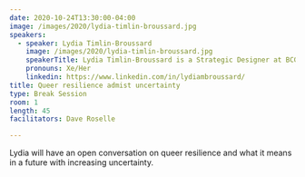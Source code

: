 ```yaml
---
date: 2020-10-24T13:30:00-04:00
image: /images/2020/lydia-timlin-broussard.jpg
speakers: 
  - speaker: Lydia Timlin-Broussard
    image: /images/2020/lydia-timlin-broussard.jpg
    speakerTitle: Lydia Timlin-Broussard is a Strategic Designer at BCG Digital Ventures. Her mandate is to find human values and latent needs that can develop into products and services that can break markets and lead a new wave of innovation. Lydia holds a Master's Degree with Honors in Design Ethnography from the University of Dundee in Scotland and a Bachelor's of Arts in Cognitive Science, Media Studies and dance from Hampshire College. She is an avid writer, serves on several nonprofit boards, still keeps up to date with contemporary dance and all the nerd properties she used to design for, and lives in Los Angeles with her partner, Chris.
    pronouns: Xe/Her
    linkedin: https://www.linkedin.com/in/lydiambroussard/
title: Queer resilience admist uncertainty
type: Break Session
room: 1
length: 45
facilitators: Dave Roselle

---
```


Lydia will have an open conversation on queer resilience and what it means in a future with increasing uncertainty.
